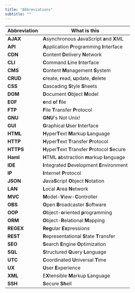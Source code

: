 ```yaml
---
title: "Abbreviations"
subtitle: ""
---
```


| Abbreviation | What is this                                           |
| ------------ | ------------------------------------------------------ |
| **AJAX**     | **A**synchronous **J**avaScript **a**nd **X**ML        |
| **API**      | **A**pplication **P**rogramming **I**nterface          |
| **CDN**      | **C**ontent **D**elivery **N**etwork                   |
| **CLI**      | **C**ommand **L**ine **I**nterface                     |
| **CMS**      | **C**ontent **M**anagement **S**ystem                  |
| **CRUD**     | **c**reate, **r**ead, **u**pdate, **d**elete           |
| **CSS**      | **C**ascading **S**tyle **S**heets                     |
| **DOM**      | **D**ocument **O**bject **M**odel                      |
| **EOF**      | **e**nd **o**f **f**ile                                |
| **FTP**      | **F**ile **T**ransfer **P**rotocol                     |
| **GNU**      | **GNU**'s Not Unix!                                    |
| **GUI**      | **G**raphical **U**ser **I**nterface                   |
| **HTML**     | **H**yper**T**ext **M**arkup **L**anguage              |
| **HTTP**     | **H**yper**T**ext **T**ransfer **P**rotocol            |
| **HTTPS**    | **H**yper**T**ext **T**ransfer **P**rotocol **S**ecure |
| **Haml**     | **H**TML **a**bstraction **m**arkup **l**anguage       |
| **IDE**      | **I**ntegrated **D**evelopment **E**nvironment         |
| **IP**       | **I**nternet **P**rotocol                              |
| **JSON**     | **J**ava**S**cript **O**bject **N**otation             |
| **LAN**      | **L**ocal **A**rea **N**etwork                         |
| **MVC**      | **M**odel-**V**iew-**C**ontroller                      |
| **OBS**      | **O**pen **B**roadcaster **S**oftware                  |
| **OOP**      | **O**bject-**o**riented **p**rogramming                |
| **ORM**      | **O**bject-**R**elational **M**apping                  |
| **REGEX**    | **Reg**ular **Ex**pressions                            |
| **REST**     | **R**epresentational **S**tate **T**ransfer            |
| **SEO**      | **S**earch **E**ngine **O**ptimization                 |
| **SQL**      | **S**tructured **Q**uery **L**anguage                  |
| **UTC**      | **C**oordinated **U**niversal **T**ime                 |
| **UX**       | **U**ser **E**xperience                                |
| **XML**      | E**X**tensible **M**arkup **L**anguage                 |
| **SSH**      | **S**ecure **Sh**ell                                   |
